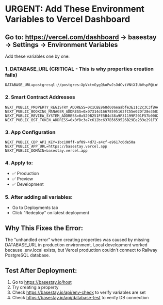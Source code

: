 # URGENT: Add These Environment Variables to Vercel Dashboard

## Go to: https://vercel.com/dashboard → basestay → Settings → Environment Variables

Add these variables one by one:

### 1. DATABASE_URL (CRITICAL - This is why properties creation fails)
```
DATABASE_URL=postgresql://postgres:XpVxtvGygQkoPwJsOdCviVNtXIUbVspP@interchange.proxy.rlwy.net:20197/railway
```

### 2. Smart Contract Addresses
```
NEXT_PUBLIC_PROPERTY_REGISTRY_ADDRESS=0x1CBE968d60aeaabfe3E11C2c3C3fBAe74193d708
NEXT_PUBLIC_BOOKING_MANAGER_ADDRESS=0x07314d16678595162fC55e02Df28e36839a81b74
NEXT_PUBLIC_REVIEW_SYSTEM_ADDRESS=0x529B251FE5B4d38a9F31199F201F57b0002bA965
NEXT_PUBLIC_BST_TOKEN_ADDRESS=0x8fDc3a7c612bc637B5659526B29Ee233e291F371
```

### 3. App Configuration
```
NEXT_PUBLIC_CDP_API_KEY=1bc100ff-af09-4d72-a4cf-e9617c6de50a
NEXT_PUBLIC_APP_URL=https://basestay.vercel.app
NEXT_PUBLIC_DOMAIN=basestay.vercel.app
```

### 4. Apply to:
- ✅ Production
- ✅ Preview  
- ✅ Development

### 5. After adding all variables:
- Go to Deployments tab
- Click "Redeploy" on latest deployment

## Why This Fixes the Error:
The "unhandled error" when creating properties was caused by missing DATABASE_URL in production environment. Local development worked because .env.local exists, but Vercel production couldn't connect to Railway PostgreSQL database.

## Test After Deployment:
1. Go to https://basestay.io/host
2. Try creating a property
3. Check https://basestay.io/api/env-check to verify variables are set
4. Check https://basestay.io/api/database-test to verify DB connection
